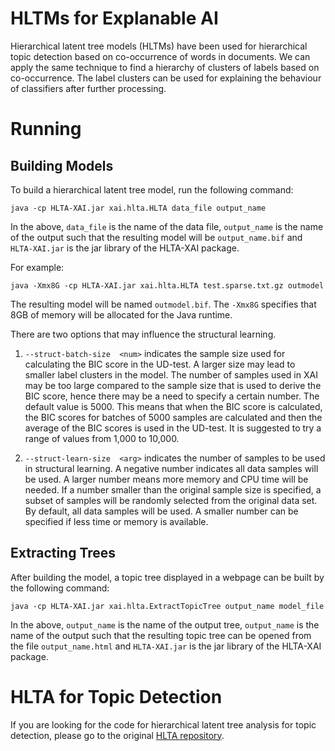 # HLTMs for Explanable AI

Hierarchical latent tree models (HLTMs) have been used for hierarchical topic detection based on co-occurrence of words in documents.  We can apply the same technique to find a hierarchy of clusters of labels based on co-occurrence.  The label clusters can be used for explaining the behaviour of classifiers after further processing.

# Running

## Building Models

To build a hierarchical latent tree model, run the following command:

```java -cp HLTA-XAI.jar xai.hlta.HLTA data_file output_name```

In the above, `data_file` is the name of the data file, `output_name` is the name of the output such that the resulting model will be `output_name.bif` and `HLTA-XAI.jar` is the jar library of the HLTA-XAI package.

For example:

```java -Xmx8G -cp HLTA-XAI.jar xai.hlta.HLTA test.sparse.txt.gz outmodel```

The resulting model will be named `outmodel.bif`.  The `-Xmx8G` specifies that 8GB of memory will be allocated for the Java runtime.

There are two options that may influence the structural learning.

1. `--struct-batch-size  <num>` indicates the sample size used for calculating the BIC score in the UD-test.  A larger size may lead to smaller label clusters in the model.  The number of samples used in XAI may be too large compared to the sample size that is used to derive the BIC score, hence there may be a need to specify a certain number.  The default value is 5000.  This means that when the BIC score is calculated, the BIC scores for batches of 5000 samples are calculated and then the average of the BIC scores is used in the UD-test.  It is suggested to try a range of values from 1,000 to 10,000.

2. `--struct-learn-size  <arg>` indicates the number of samples to be used in structural learning.  A negative number indicates all data samples will be used. A larger number means more memory and CPU time will be needed.  If a number smaller than the original sample size is specified, a subset of samples will be randomly selected from the original data set.  By default, all data samples will be used. A smaller number can be specified if less time or memory is available.


## Extracting Trees

After building the model, a topic tree displayed in a webpage can be built by the following command:

```java -cp HLTA-XAI.jar xai.hlta.ExtractTopicTree output_name model_file```

In the above, `output_name` is the name of the output tree, `output_name` is the name of the output such that the resulting topic tree can be opened from the file `output_name.html` and `HLTA-XAI.jar` is the jar library of the HLTA-XAI package.



# HLTA for Topic Detection

If you are looking for the code for hierarchical latent tree analysis for topic detection, please go to the original [HLTA repository](https://github.com/kmpoon/hlta).


